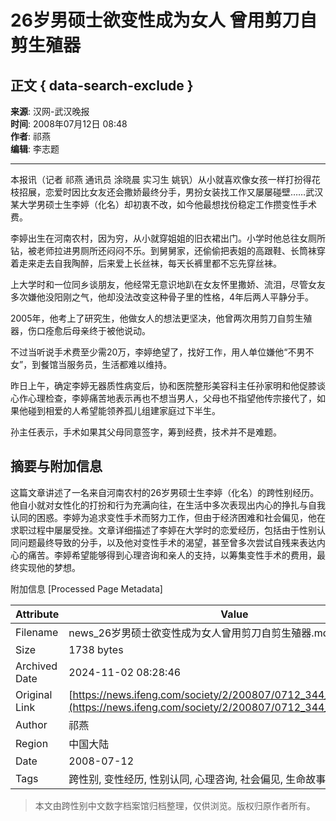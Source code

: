 # 26岁男硕士欲变性成为女人 曾用剪刀自剪生殖器

## 正文 { data-search-exclude }


**来源**: 汉网-武汉晚报  
**时间**: 2008年07月12日 08:48  
**作者**: 祁燕  
**编辑**: 李志题  

---

本报讯（记者 祁燕 通讯员 涂晓晨 实习生 姚钒）从小就喜欢像女孩一样打扮得花枝招展，恋爱时因比女友还会撒娇最终分手，男扮女装找工作又屡屡碰壁……武汉某大学男硕士生李婷（化名）却初衷不改，如今他最想找份稳定工作攒变性手术费。

李婷出生在河南农村，因为穷，从小就穿姐姐的旧衣裙出门。小学时他总往女厕所钻，被老师拉进男厕所还闷闷不乐。到舅舅家，还偷偷把表姐的高跟鞋、长筒袜穿着走来走去自我陶醉，后来爱上长丝袜，每天长裤里都不忘先穿丝袜。

上大学时和一位同乡谈朋友，他经常无意识地趴在女友怀里撒娇、流泪，尽管女友多次嫌他没阳刚之气，他却没法改变这种骨子里的性格，4年后两人平静分手。

2005年，他考上了研究生，他做女人的想法更坚决，他曾两次用剪刀自剪生殖器，伤口痊愈后母亲终于被他说动。

不过当听说手术费至少需20万，李婷绝望了，找好工作，用人单位嫌他“不男不女”，到餐馆当服务员，生活都难以维持。

昨日上午，确定李婷无器质性病变后，协和医院整形美容科主任孙家明和他促膝谈心作心理检查，李婷痛苦地表示再也不想当男人，父母也不指望他传宗接代了，如果他碰到相爱的人希望能领养孤儿组建家庭过下半生。

孙主任表示，手术如果其父母同意签字，筹到经费，技术并不是难题。

## 摘要与附加信息

<!-- tcd_abstract -->
这篇文章讲述了一名来自河南农村的26岁男硕士生李婷（化名）的跨性别经历。他自小就对女性化的打扮和行为充满向往，在生活中多次表现出内心的挣扎与自我认同的困惑。李婷为追求变性手术而努力工作，但由于经济困难和社会偏见，他在求职过程中屡屡受挫。文章详细描述了李婷在大学时的恋爱经历，包括由于性别认同问题最终导致的分手，以及他对变性手术的渴望，甚至曾多次尝试自残来表达内心的痛苦。李婷希望能够得到心理咨询和亲人的支持，以筹集变性手术的费用，最终实现他的梦想。
<!-- tcd_abstract_end -->

附加信息 [Processed Page Metadata]

| Attribute       | Value                                  |
|-----------------|----------------------------------------|
| Filename        | news_26岁男硕士欲变性成为女人曾用剪刀自剪生殖器.md                             |
| Size            | 1738 bytes                           |
| Archived Date   | 2024-11-02 08:28:46                             |
| Original Link   | [https://news.ifeng.com/society/2/200807/0712_344_648756.shtml](https://news.ifeng.com/society/2/200807/0712_344_648756.shtml)                       |
| Author          | 祁燕                               |
| Region          | 中国大陆                               |
| Date            | 2008-07-12                                 |
| Tags            | 跨性别, 变性经历, 性别认同, 心理咨询, 社会偏见, 生命故事, 医疗资源                                 |
>
> 本文由跨性别中文数字档案馆归档整理，仅供浏览。版权归原作者所有。
>